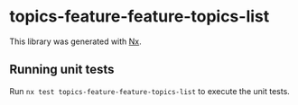 # topics-feature-feature-topics-list

This library was generated with [Nx](https://nx.dev).

## Running unit tests

Run `nx test topics-feature-feature-topics-list` to execute the unit tests.
